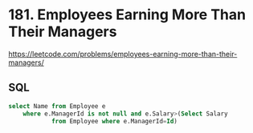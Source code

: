 # 181. Employees Earning More Than Their Managers

https://leetcode.com/problems/employees-earning-more-than-their-managers/

## SQL

```sql
select Name from Employee e
	where e.ManagerId is not null and e.Salary>(Select Salary
			from Employee where e.ManagerId=Id)
```
